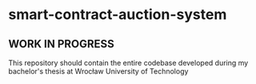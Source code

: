 # smart-contract-auction-system

## WORK IN PROGRESS

This repository should contain the entire codebase developed during my bachelor's thesis at Wrocław University of Technology
